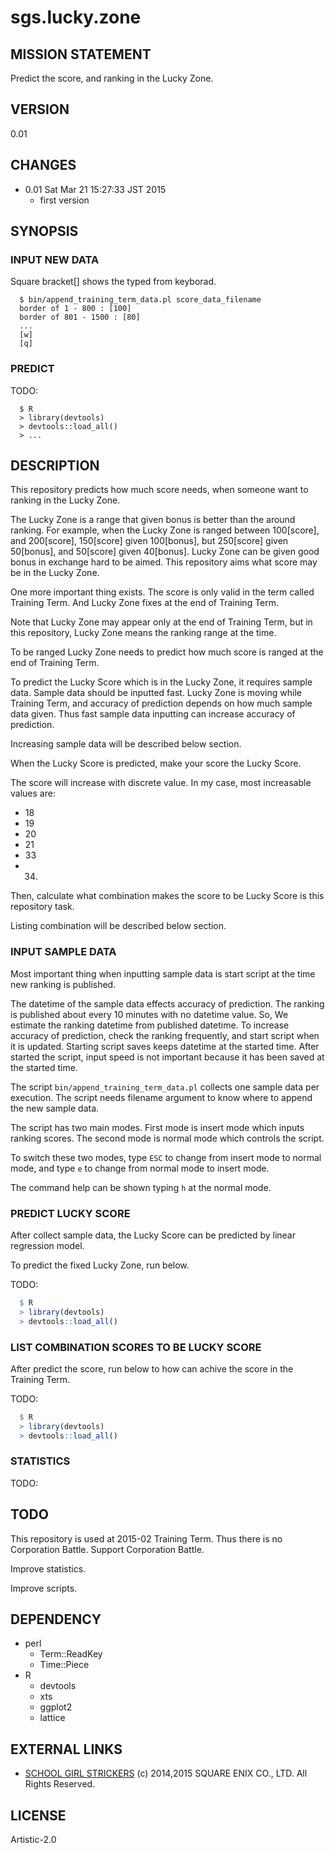 sgs.lucky.zone
==============

MISSION STATEMENT
-----------------

Predict the score, and ranking in the Lucky Zone.

VERSION
-------

0.01

CHANGES
-------

- 0.01 Sat Mar 21 15:27:33 JST 2015
  - first version

SYNOPSIS
--------

### INPUT NEW DATA

Square bracket[] shows the typed from keyborad.

```
  $ bin/append_training_term_data.pl score_data_filename
  border of 1 - 800 : [100]
  border of 801 - 1500 : [80]
  ...
  [w]
  [q]
```

### PREDICT

TODO:

```
  $ R
  > library(devtools)
  > devtools::load_all()
  > ...
```

DESCRIPTION
-----------

This repository predicts how much score needs,
when someone want to ranking in the Lucky Zone.

The Lucky Zone is a range that given bonus
is better than the around ranking.  For example,
when the Lucky Zone is ranged between 100[score],
and 200[score], 150[score] given 100[bonus], but
250[score] given 50[bonus], and 50[score] given
40[bonus].  Lucky Zone can be given good bonus
in exchange hard to be aimed.  This repository
aims what score may be in the Lucky Zone.

One more important thing exists.  The score is
only valid in the term called Training Term.
And Lucky Zone fixes at the end of Training Term.

Note that Lucky Zone may appear only at the
end of Training Term, but in this repository,
Lucky Zone means the ranking range at the time.

To be ranged Lucky Zone needs to predict how much
score is ranged at the end of Training Term.

To predict the Lucky Score which is in the Lucky Zone,
it requires sample data.  Sample data should be inputted
fast.  Lucky Zone is moving while Training Term,
and accuracy of prediction depends on how much sample
data given.  Thus fast sample data inputting can increase
accuracy of prediction.

Increasing sample data will be described below section.

When the Lucky Score is predicted, make your score
the Lucky Score.

The score will increase with discrete value.
In my case, most increasable values are:

- 18
- 19
- 20
- 21
- 33
- 34.

Then, calculate what combination makes the score to be
Lucky Score is this repository task.

Listing combination will be described below section.

### INPUT SAMPLE DATA

Most important thing when inputting sample data is
start script at the time new ranking is published.

The datetime of the sample data effects accuracy
of prediction.  The ranking is published about
every 10 minutes with no datetime value.  So,
We estimate the ranking datetime from published
datetime.  To increase accuracy of prediction,
check the ranking frequently, and start script
when it is updated.  Starting script saves keeps
datetime at the started time.  After started the
script, input speed is not important because
it has been saved at the started time.

The script `bin/append_training_term_data.pl`
collects one sample data per execution.  The script
needs filename argument to know where to append
the new sample data.

The script has two main modes.  First mode is
insert mode which inputs ranking scores.  The
second mode is normal mode which controls the
script.

To switch these two modes, type `ESC` to change
from insert mode to normal mode, and type `e` to
change from normal mode to insert mode.

The command help can be shown typing `h` at the
normal mode.

### PREDICT LUCKY SCORE

After collect sample data, the Lucky Score
can be predicted by linear regression model.

To predict the fixed Lucky Zone, run below.

TODO:

``` R
  $ R
  > library(devtools)
  > devtools::load_all()
```

### LIST COMBINATION SCORES TO BE LUCKY SCORE

After predict the score, run below to how can
achive the score in the Training Term.

TODO:

``` R
  $ R
  > library(devtools)
  > devtools::load_all()
```

### STATISTICS

TODO:

TODO
----

This repository is used at 2015-02 Training Term.
Thus there is no Corporation Battle.  Support
Corporation Battle.

Improve statistics.

Improve scripts.

DEPENDENCY
----------

- perl
  - Term::ReadKey
  - Time::Piece
- R
  - devtools
  - xts
  - ggplot2
  - lattice

EXTERNAL LINKS
--------------

- [SCHOOL GIRL STRICKERS](http://schoolgirlstrikers.jp/) (c) 2014,2015 SQUARE ENIX CO., LTD. All Rights Reserved.

LICENSE
-------

Artistic-2.0

